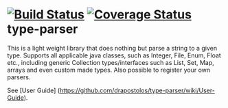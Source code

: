 [![Build Status](https://travis-ci.org/drapostolos/type-parser.svg?branch=master)](https://travis-ci.org/drapostolos/type-parser)
[![Coverage Status](https://coveralls.io/repos/drapostolos/type-parser/badge.png)](https://coveralls.io/r/drapostolos/type-parser)
type-parser
================

This is a light weight library that does nothing but parse a string to a given type. 
Supports all applicable java classes, such as Integer, File, Enum, Float etc., including generic Collection types/interfaces 
such as List, Set, Map, arrays and even custom made types. Also possible to register your own parsers.

See [User Guide] (https://github.com/drapostolos/type-parser/wiki/User-Guide).
